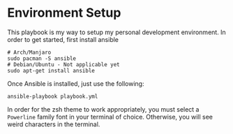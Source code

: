 # Environment Setup

This playbook is my way to setup my personal development environment. In order to get started, first install ansible

```shell
# Arch/Manjaro
sudo pacman -S ansible
# Debian/Ubuntu - Not applicable yet
sudo apt-get install ansible
```

Once Ansible is installed, just use the following:

```shell
ansible-playbook playbook.yml
```

In order for the zsh theme to work appropriately, you must select a `Powerline` family font in your terminal of choice.  Otherwise, you will see weird characters in the terminal.